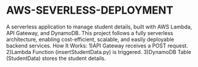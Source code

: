 # AWS-SEVERLESS-DEPLOYMENT
A serverless application to manage student details, built with AWS Lambda, API Gateway, and DynamoDB. 
This project follows a fully serverless architecture, enabling cost-efficient, scalable, and easily deployable backend services.
How It Works:
1)API Gateway receives a POST request.
2)Lambda Function (insertStudentData.py) is triggered.
3)DynamoDB Table (StudentData) stores the student details.



